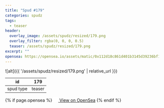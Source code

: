 ```yaml
---
title: "Spud #179"
categories: spudz
tags:
  - teaser
header:
  overlay_image: /assets/spudz/resized/179.png
  overlay_filter: rgba(0, 0, 0, 0.5)
  teaser: /assets/spudz/resized/179.png
excerpt: ""
opensea: https://opensea.io/assets/matic/0x112d18c861d401b3145d39236bf149f01e18beed/179
---
```

![alt]({{ '/assets/spudz/resized/179.png' | relative_url }})

| id | 179 |
|-|-|
| spud type | teaser |

{% if page.opensea %}
<a href="{{page.opensea}}" class="btn btn--info" onclick="window.open(this.href, '_blank'); return false;"><img src="/assets/images/opensea.svg" width="16px"><span>  View on OpenSea</span></a>
{% endif %}
